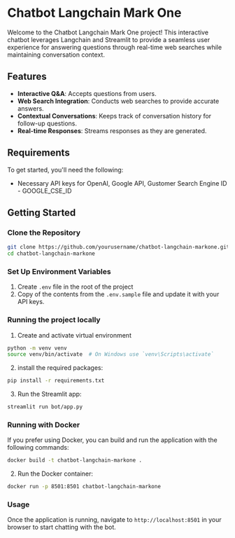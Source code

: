 # Chatbot Langchain Mark One

Welcome to the Chatbot Langchain Mark One project! This interactive chatbot leverages Langchain and Streamlit to provide a seamless user experience for answering questions through real-time web searches while maintaining conversation context.

## Features

- **Interactive Q&A**: Accepts questions from users.
- **Web Search Integration**: Conducts web searches to provide accurate answers.
- **Contextual Conversations**: Keeps track of conversation history for follow-up questions.
- **Real-time Responses**: Streams responses as they are generated.

## Requirements

To get started, you'll need the following:

- Necessary API keys for OpenAI, Google API, Gustomer Search Engine ID - GOOGLE_CSE_ID

## Getting Started

### Clone the Repository

```bash
git clone https://github.com/yourusername/chatbot-langchain-markone.git
cd chatbot-langchain-markone
```

### Set Up Environment Variables
1. Create `.env` file in the root of the project
2. Copy of the contents from the `.env.sample` file and update it with your API keys.

### Running the project locally
1. Create and activate virtual environment
```bash
python -m venv venv
source venv/bin/activate  # On Windows use `venv\Scripts\activate`
```
2. install the required packages:
```bash
pip install -r requirements.txt
```
3. Run the Streamlit app:
```bash
streamlit run bot/app.py
```

### Running with Docker
If you prefer using Docker, you can build and run the application with the following commands:
```bash
docker build -t chatbot-langchain-markone .
```

2. Run the Docker container:
```bash
docker run -p 8501:8501 chatbot-langchain-markone
```

### Usage
Once the application is running, navigate to `http://localhost:8501` in your browser to start chatting with the bot.


